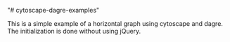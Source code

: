 "# cytoscape-dagre-examples" 

This is a simple example of a horizontal graph using cytoscape and dagre.
The initialization is done without using jQuery.
